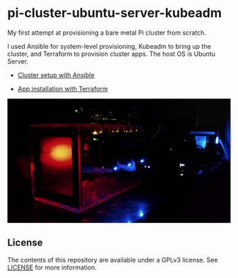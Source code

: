 # pi-cluster-ubuntu-server-kubeadm

My first attempt at provisioning a bare metal Pi cluster from scratch.

I used Ansible for system-level provisioning, Kubeadm to bring up the cluster,
and Terraform to provision cluster apps. The host OS is Ubuntu Server.

- [Cluster setup with Ansible](ansible/)

- [App installation with Terraform](ansible/)

![](docs/images/cluster1.jpg)

## License

The contents of this repository are available under a GPLv3 license. See [LICENSE](LICENSE) for more information.
